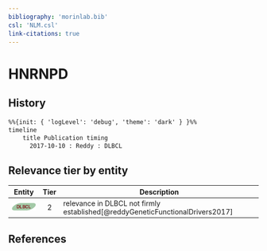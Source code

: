 ```yaml
---
bibliography: 'morinlab.bib'
csl: 'NLM.csl'
link-citations: true
---
```


# HNRNPD

## History

```mermaid
%%{init: { 'logLevel': 'debug', 'theme': 'dark' } }%%
timeline
    title Publication timing
      2017-10-10 : Reddy : DLBCL
```


## Relevance tier by entity

|Entity|Tier|Description|
|:------:|:----:|--------------------------------------|
|![DLBCL](images/icons/DLBCL_tier2.png)|2|relevance in DLBCL not firmly established[@reddyGeneticFunctionalDrivers2017]|





## References


